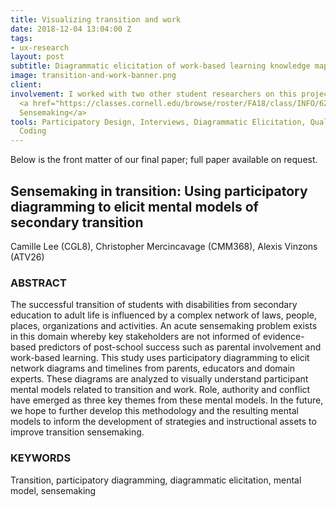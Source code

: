```yaml
---
title: Visualizing transition and work
date: 2018-12-04 13:04:00 Z
tags:
- ux-research
layout: post
subtitle: Diagrammatic elicitation of work-based learning knowledge maps
image: transition-and-work-banner.png
client: 
involvement: I worked with two other student researchers on this project for the course
  <a href="https://classes.cornell.edu/browse/roster/FA18/class/INFO/6240">INFO 6240
  Sensemaking</a>
tools: Participatory Design, Interviews, Diagrammatic Elicitation, Qualitative Interview
  Coding
---
```


Below is the front matter of our final paper; full paper
available on request.

## Sensemaking in transition: Using participatory diagramming to elicit mental models of secondary transition

Camille Lee (CGL8), Christopher Mercincavage (CMM368), Alexis Vinzons
(ATV26)

### ABSTRACT

The successful transition of students with disabilities from secondary
education to adult life is influenced by a complex network of laws,
people, places, organizations and activities. An acute sensemaking
problem exists in this domain whereby key stakeholders are not informed
of evidence-based predictors of post-school success such as parental
involvement and work-based learning. This study uses participatory
diagramming to elicit network diagrams and timelines from parents,
educators and domain experts. These diagrams are analyzed to visually
understand participant mental models related to transition and work.
Role, authority and conflict have emerged as three key themes from these
mental models. In the future, we hope to further develop this
methodology and the resulting mental models to inform the development of
strategies and instructional assets to improve transition sensemaking.

### KEYWORDS

Transition, participatory diagramming, diagrammatic elicitation, mental
model, sensemaking
